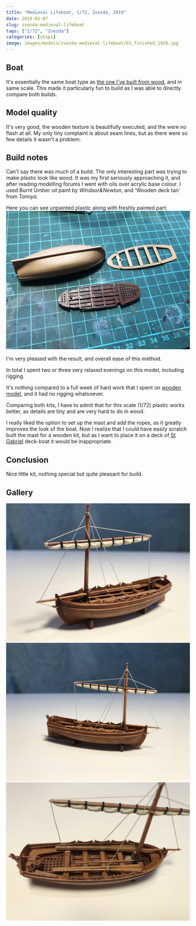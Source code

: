 ```yaml
---
title: "Medieval Lifeboat, 1/72, Zvezda, 2019"
date: 2019-03-07
slug: zvezda-medieval-lifeboat
tags: ["1/72", "Zvezda"]
categories: [ships]
image: images/models/zvezda-medieval-lifeboat/01_finished_1920.jpg
---
```


## Boat
It's essentially the same boat type as [the one I've built from wood](/models/mk-launch/), and in same scale.
This made it particularly fun to build as I was able to directly compare both builds.

## Model quality
It's very good, the wooden texture is beautifully executed, and the were no flash at all.
My only tiny complaint is about seam lines, but as there were so few details it wasn't a problem.

## Build notes
Can't say there was much of a build.
The only interesting part was trying to make plastic look like wood.
It was my first seriously approaching it, and after reading modelling forums I went with oils over acrylic base colour.
I used Burnt Umber oil paint by *Windsor&Newton*, and 'Wooden deck tan' from *Tamiya*.

Here you can see unpainted plastic along with freshly painted part:
![wip](/images/models/zvezda-medieval-lifeboat/00_wip_1920.jpg)

I'm very pleased with the result, and overall ease of this method.

In total I spent two or three very relaxed evenings on this model, including rigging.

It's nothing compared to a full week of hard work that I spent on [wooden model](/models/mk-launch/), and it had no rigging whatsoever.

Comparing both kits, I have to admit that for this scale (1/72) plastic works better, as details are tiny and are very hard to do in wood.

I really liked the option to set up the mast and add the ropes, as it greatly improves the look of the boat.
Now I realize that I could have easily scratch built the mast for a wooden kit, but as I want to place it on a deck of [St Gabriel](/models/mk-st-gabriel/) deck-boat it would be inappropriate.

## Conclusion
Nice little kit, nothing special but quite pleasant for build.

## Gallery

![finished_01](/images/models/zvezda-medieval-lifeboat/01_finished_1920.jpg)
![finished_02](/images/models/zvezda-medieval-lifeboat/02_finished_1920.jpg)
![finished_03](/images/models/zvezda-medieval-lifeboat/03_finished_1920.jpg)
